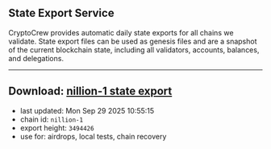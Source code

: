 ## State Export Service
CryptoCrew provides automatic daily state exports for all chains we validate. State export files can be used as genesis files and are a snapshot of the current blockchain state, including all validators, accounts, balances, and delegations.

---
**Download: [nillion-1 state export](https://ccv-s3.nbg1.your-objectstorage.com/SERVICE/nillion/nillion-1_export_3494426.json)**
---

- last updated: Mon Sep 29 2025 10:55:15
- chain id: `nillion-1`
- export height: `3494426`
- use for: airdrops, local tests, chain recovery
